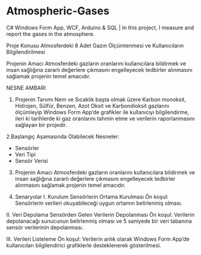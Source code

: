 # Atmospheric-Gases
C# Windows Form App, WCF, Arduino &amp; SQL | In this project, I measure and report the gases in the atmosphere.

Proje Konusu
Atmosferdeki 8 Adet Gazın Ölçümlenmesi ve Kullanıcıların Bilgilendirilmesi

Projenin Amacı
Atmosferdeki gazların oranlarını kullanıcılara bildirmek ve insan sağlığına zararlı değerlere çıkmasını engelleyecek tedbirler alınmasını sağlamak projenin temel amacıdır.

NESNE AMBARI 
1. Projenin Tanımı 
Nem ve Sıcaklık başta olmak üzere Karbon monoksit, Hidrojen, Sülfür, Benzen, Azot Oksit ve Karbondioksit gazlarını ölçümleyip Windows Form App’de grafikler ile kullanıcıyı bilgilendirme, ileri ki tarihlerde ki gaz oranlarını tahmin etme ve verilerin raporlanmasını sağlayan bir projedir.


2.Başlangıç Aşamasında Olabilecek Nesneler:
-	Sensörler
-	Veri Tipi
-	Sensör Verisi


3. Projenin Amacı 
Atmosferdeki gazların oranlarını kullanıcılara bildirmek ve insan sağlığına zararlı değerlere çıkmasını engelleyecek tedbirler alınmasını sağlamak projenin temel amacıdır. 


4. Senaryolar 
I.	Kurulum 
Sensörlerin Ortama Kurulması
Ön koşul: Sensörlerin verileri okuyabileceği uygun ortamın belirlenmiş olması.

II.	Veri Depolama
Sensörden Gelen Verilerin Depolanması 
Ön koşul: Verilerin depolanacağı sunucunun belirlenmiş olması ve 5 saniyede bir veri tabanına sensör verilerinin depolanması.

III.	Verileri Listeleme 
Ön koşul: Verilerin anlık olarak Windows Form App’de kullanıcıları bilgilendirici grafiklerle desteklenerek gösterilmesi.

